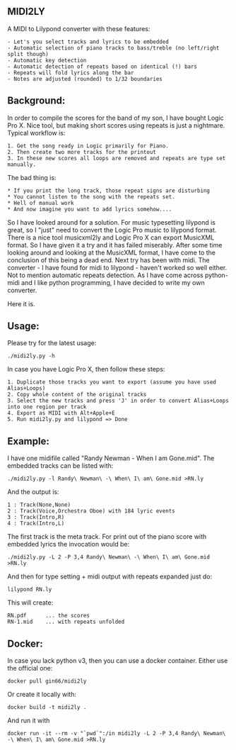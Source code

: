 MIDI2LY
-------

A MIDI to Lilypond converter with these features:

    - Let's you select tracks and lyrics to be embedded
    - Automatic selection of piano tracks to bass/treble (no left/right split though)
    - Automatic key detection
    - Automatic detection of repeats based on identical (!) bars
    - Repeats will fold lyrics along the bar
    - Notes are adjusted (rounded) to 1/32 boundaries

Background:
-----------
In order to compile the scores for the band of my son, I have bought Logic Pro X. Nice tool, but making short scores using repeats is just a nightmare. Typical workflow is:

    1. Get the song ready in Logic primarily for Piano.
    2. Then create two more tracks for the printout
    3. In these new scores all loops are removed and repeats are type set manually.

The bad thing is:

    * If you print the long track, those repeat signs are disturbing
    * You cannot listen to the song with the repeats set.
    * Hell of manual work
    * And now imagine you want to add lyrics somehow....

So I have looked around for a solution. For music typesetting lilypond is great, so I "just" need to convert the Logic Pro music to lilypond format.
There is a nice tool musicxml2ly and Logic Pro X can export MusicXML format. So I have given it a try and it has failed miserably.
After some time looking around and looking at the MusicXML format, I have come to the conclusion of this being a dead end.
Next try has been with midi. The converter - I have found for midi to lilypond - haven't worked so well either.
Not to mention automatic repeats detection. As I have come across python-midi and I like python programming, I have decided to write my own converter.

Here it is.

Usage:
------
Please try for the latest usage:

    ./midi2ly.py -h

In case you have Logic Pro X, then follow these steps:

    1. Duplicate those tracks you want to export (assume you have used Alias+Loops)
    2. Copy whole content of the original tracks
    3. Select the new tracks and press 'J' in order to convert Alias+Loops into one region per track
    4. Export as MIDI with Alt+Apple+E
    5. Run midi2ly.py and lilypond => Done

Example:
--------

I have one midifile called "Randy Newman - When I am Gone.mid".
The embedded tracks can be listed with:

    ./midi2ly.py -l Randy\ Newman\ -\ When\ I\ am\ Gone.mid >RN.ly

And the output is:

    1 : Track(None,None)
    2 : Track(Voice,Orchestra Oboe) with 184 lyric events
    3 : Track(Intro,R)
    4 : Track(Intro,L)

The first track is the meta track. For print out of the piano score with embedded lyrics the invocation would be:

    ./midi2ly.py -L 2 -P 3,4 Randy\ Newman\ -\ When\ I\ am\ Gone.mid >RN.ly

And then for type setting + midi output with repeats expanded just do:

    lilypond RN.ly

This will create:

    RN.pdf      ... the scores
    RN-1.mid    ... with repeats unfolded

Docker:
-------

In case you lack python v3, then you can use a docker container. Either use the official one:

    docker pull gin66/midi2ly

Or create it locally with:

    docker build -t midi2ly .

And run it with

    docker run -it --rm -v "`pwd`":/in midi2ly -L 2 -P 3,4 Randy\ Newman\ -\ When\ I\ am\ Gone.mid >RN.ly

